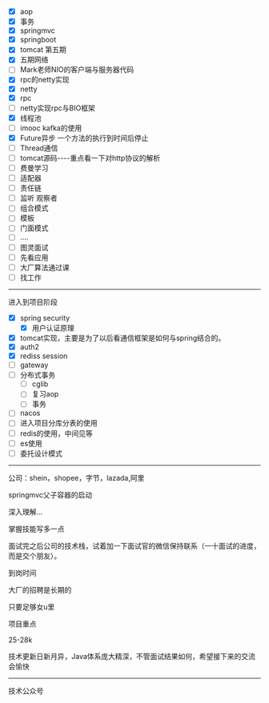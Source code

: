 - [x] aop
- [x] 事务
- [x] springmvc
- [x] springboot
- [x] tomcat 第五期
- [x] 五期网络
- [ ] Mark老师NIO的客户端与服务器代码
- [x] rpc的netty实现
- [x] netty
- [x] rpc
- [ ] netty实现rpc与BIO框架
- [x] 线程池
- [ ] imooc kafka的使用
- [x] Future异步   一个方法的执行到时间后停止
- [ ] Thread通信
- [ ] tomcat源码----重点看一下对http协议的解析
- [ ] 费曼学习
- [ ] 适配器
- [ ] 责任链
- [ ] 监听   观察者
- [ ] 组合模式
- [ ] 模板
- [ ] 门面模式
- [ ] ....
- [ ] 图灵面试
- [ ] 先看应用
- [ ] 大厂算法通过课
- [ ] 找工作

----------

进入到项目阶段

- [x] spring security
  - [x] 用户认证原理
- [x] tomcat实现，主要是为了以后看通信框架是如何与spring结合的。
- [x] auth2
- [x] rediss session
- [ ] gateway
- [ ] 分布式事务
  - [ ] cglib
  - [ ] 复习aop
  - [ ] 事务

- [ ] nacos
- [ ] 进入项目分库分表的使用
- [ ] redis的使用，中间见等
- [ ] es使用
- [ ] 委托设计模式

------------

公司：shein，shopee，字节，lazada,阿里



springmvc父子容器的启动

深入理解...

掌握技能写多一点

面试完之后公司的技术栈，试着加一下面试官的微信保持联系（一十面试的进度，而是交个朋友）。

到岗时间

大厂的招聘是长期的

只要足够女u里

项目重点

25-28k

技术更新日新月异，Java体系庞大精深，不管面试结果如何，希望接下来的交流会愉快

----------

技术公众号